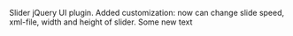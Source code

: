 Slider jQuery UI plugin. Added customization: now can change slide speed, xml-file, width and height of slider. Some new text